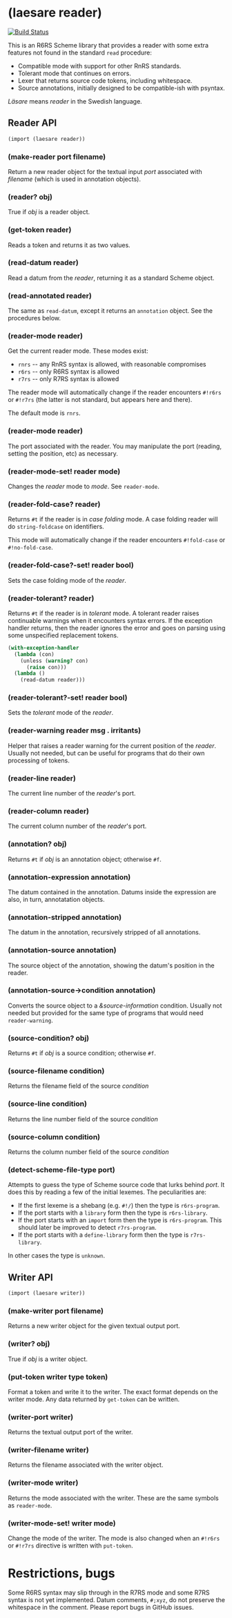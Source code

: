 # (laesare reader)

[![Build Status](https://travis-ci.org/weinholt/laesare.svg?branch=master)](https://travis-ci.org/weinholt/laesare)

This is an R6RS Scheme library that provides a reader with some extra
features not found in the standard `read` procedure:

* Compatible mode with support for other RnRS standards.
* Tolerant mode that continues on errors.
* Lexer that returns source code tokens, including whitespace.
* Source annotations, initially designed to be compatible-ish with
  psyntax.

*Läsare* means *reader* in the Swedish language.

## Reader API

```Scheme
(import (laesare reader))
```

### (make-reader port filename)

Return a new reader object for the textual input *port* associated
with *filename* (which is used in annotation objects).

### (reader? obj)

True if *obj* is a reader object.

### (get-token reader)

Reads a token and returns it as two values.

### (read-datum reader)

Read a datum from the *reader*, returning it as a standard Scheme
object.

### (read-annotated reader)

The same as `read-datum`, except it returns an `annotation` object.
See the procedures below.

### (reader-mode reader)

Get the current reader mode. These modes exist:

* `rnrs` -- any RnRS syntax is allowed, with reasonable compromises
* `r6rs` -- only R6RS syntax is allowed
* `r7rs` -- only R7RS syntax is allowed

The reader mode will automatically change if the reader encounters
`#!r6rs` or `#!r7rs` (the latter is not standard, but appears here and
there).

The default mode is `rnrs`.

### (reader-mode reader)

The port associated with the reader. You may manipulate the port
(reading, setting the position, etc) as necessary.

### (reader-mode-set! reader mode)

Changes the *reader* mode to *mode*. See `reader-mode`.

### (reader-fold-case? reader)

Returns `#t` if the reader is in *case folding* mode. A case folding
reader will do `string-foldcase` on identifiers.

This mode will automatically change if the reader encounters
`#!fold-case` or `#!no-fold-case`.

### (reader-fold-case?-set! reader bool)

Sets the case folding mode of the *reader*.

### (reader-tolerant? reader)

Returns `#t` if the reader is in *tolerant* mode. A tolerant reader
raises continuable warnings when it encounters syntax errors. If the
exception handler returns, then the reader ignores the error and goes
on parsing using some unspecified replacement tokens.

```Scheme
(with-exception-handler
  (lambda (con)
    (unless (warning? con)
      (raise con)))
  (lambda ()
    (read-datum reader)))
```

### (reader-tolerant?-set! reader bool)

Sets the *tolerant* mode of the *reader*.

### (reader-warning reader msg . irritants)

Helper that raises a reader warning for the current position of the
*reader*. Usually not needed, but can be useful for programs that do
their own processing of tokens.

### (reader-line reader)

The current line number of the *reader*'s port.

### (reader-column reader)

The current column number of the *reader*'s port.

### (annotation? obj)

Returns `#t` if *obj* is an annotation object; otherwise `#f`.

### (annotation-expression annotation)

The datum contained in the annotation. Datums inside the expression
are also, in turn, annotatation objects.

### (annotation-stripped annotation)

The datum in the annotation, recursively stripped of all annotations.

### (annotation-source annotation)

The source object of the annotation, showing the datum's position in
the reader.

### (annotation-source->condition annotation)

Converts the source object to a *&source-information* condition.
Usually not needed but provided for the same type of programs that
would need `reader-warning`.

### (source-condition? obj)

Returns `#t` if *obj* is a source condition; otherwise `#f`.

### (source-filename condition)

Returns the filename field of the source *condition*

### (source-line condition)

Returns the line number field of the source *condition*

### (source-column condition)

Returns the column number field of the source *condition*

### (detect-scheme-file-type port)

Attempts to guess the type of Scheme source code that lurks behind
*port*. It does this by reading a few of the initial lexemes. The
peculiarities are:

* If the first lexeme is a shebang (e.g. `#!/`) then the type is
  `r6rs-program`.
* If the port starts with a `library` form then the type is
  `r6rs-library`.
* If the port starts with an `import` form then the type is
  `r6rs-program`. This should later be improved to detect
  `r7rs-program`.
* If the port starts with a `define-library` form then the type is
  `r7rs-library`.

In other cases the type is `unknown`.

## Writer API

```Scheme
(import (laesare writer))
```

### (make-writer port filename)

Returns a new writer object for the given textual output port.

### (writer? obj)

True if *obj* is a writer object.

### (put-token writer type token)

Format a token and write it to the writer. The exact format depends on
the writer mode. Any data returned by `get-token` can be written.

### (writer-port writer)

Returns the textual output port of the writer.

### (writer-filename writer)

Returns the filename associated with the writer object.

### (writer-mode writer)

Returns the mode associated with the writer. These are the same
symbols as `reader-mode`.

### (writer-mode-set! writer mode)

Change the mode of the writer. The mode is also changed when an
`#!r6rs` or `#!r7rs` directive is written with `put-token`.

# Restrictions, bugs

Some R6RS syntax may slip through in the R7RS mode and some R7RS
syntax is not yet implemented. Datum comments, `#;xyz`, do not
preserve the whitespace in the comment. Please report bugs in GitHub
issues.
